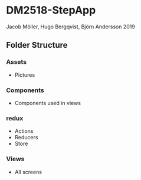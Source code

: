 # DM2518-StepApp

Jacob Möller, Hugo Bergqvist, Björn Andersson 
2019

## Folder Structure

### Assets
- Pictures

### Components
- Components used in views

### redux
- Actions
- Reducers
- Store

### Views
- All screens


